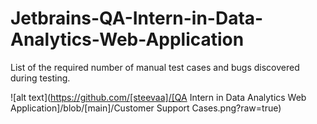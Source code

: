# Jetbrains-QA-Intern-in-Data-Analytics-Web-Application
List of the required number of manual test cases and bugs discovered during testing.

![alt text](https://github.com/[steevaa]/[QA Intern in Data Analytics Web Application]/blob/[main]/Customer Support Cases.png?raw=true)
